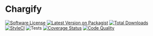 # Chargify

[![Software License](https://img.shields.io/badge/license-MIT-brightgreen.svg?style=flat-square)](LICENSE.md)
[![Latest Version on Packagist](https://img.shields.io/packagist/v/srmklive/chargify.svg?style=flat-square)](https://packagist.org/packages/srmklive/chargify)
[![Total Downloads](https://img.shields.io/packagist/dt/srmklive/chargify.svg?style=flat-square)](https://packagist.org/packages/srmklive/chargify)
[![StyleCI](https://github.styleci.io/repos/295447170/shield?branch=master)](https://github.styleci.io/repos/295447170?branch=master)
![Tests](https://github.com/srmklive/chargify/workflows/Tests/badge.svg)
[![Coverage Status](https://coveralls.io/repos/github/srmklive/chargify/badge.svg)](https://coveralls.io/github/srmklive/chargify)
[![Code Quality](https://scrutinizer-ci.com/g/srmklive/chargify/badges/quality-score.png?b=master)](https://scrutinizer-ci.com/g/srmklive/chargify/?branch=master)
